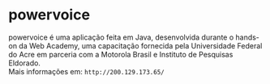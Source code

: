 # powervoice
powervoice é uma aplicação feita em Java, desenvolvida durante o hands-on da Web Academy, uma capacitação fornecida pela Universidade Federal do Acre em parceria com a Motorola Brasil e Instituto de Pesquisas Eldorado.
</br>Mais informações em: `http://200.129.173.65/`</br>
